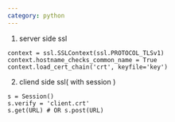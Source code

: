 ```yaml
---
category: python
---
```

1. server side ssl
```
context = ssl.SSLContext(ssl.PROTOCOL_TLSv1)
context.hostname_checks_common_name = True
context.load_cert_chain('crt', keyfile='key')
```
2. cliend side ssl( with session )
```
s = Session()
s.verify = 'client.crt'
s.get(URL) # OR s.post(URL)
```
